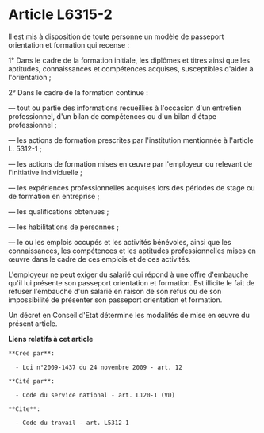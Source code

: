 # Article L6315-2

Il est mis à disposition de toute personne un modèle de passeport orientation et formation qui recense : 

1° Dans le cadre de la formation initiale, les diplômes et titres ainsi que les aptitudes, connaissances et compétences
acquises, susceptibles d'aider à l'orientation ; 

2° Dans le cadre de la formation continue : 

― tout ou partie des informations recueillies à l'occasion d'un entretien professionnel, d'un bilan de compétences ou d'un
bilan d'étape professionnel ; 

― les actions de formation prescrites par l'institution mentionnée à l'article L. 5312-1 ; 

― les actions de formation mises en œuvre par l'employeur ou relevant de l'initiative individuelle ; 

― les expériences professionnelles acquises lors des périodes de stage ou de formation en entreprise ; 

― les qualifications obtenues ; 

― les habilitations de personnes ; 

― le ou les emplois occupés et les activités bénévoles, ainsi que les connaissances, les compétences et les aptitudes
professionnelles mises en œuvre dans le cadre de ces emplois et de ces activités.

L'employeur ne peut exiger du salarié qui répond à une offre d'embauche qu'il lui présente son passeport orientation et
formation. Est illicite le fait de refuser l'embauche d'un salarié en raison de son refus ou de son impossibilité de
présenter son passeport orientation et formation. 

Un décret en Conseil d'Etat détermine les modalités de mise en œuvre du présent article.

**Liens relatifs à cet article**

	**Créé par**:

	  - Loi n°2009-1437 du 24 novembre 2009 - art. 12

	**Cité par**:

	  - Code du service national - art. L120-1 (VD)

	**Cite**:

	  - Code du travail - art. L5312-1
